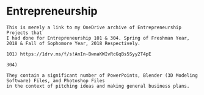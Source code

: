# Entrepreneurship

	This is merely a link to my OneDrive archive of Entrepreneurship Projects that
	I had done for Entrepreneurship 101 & 304. Spring of Freshman Year, 2018 & Fall of Sophomore Year, 2018 Respectively.
	
	101) https://1drv.ms/f/s!AnIn-BwnaKWIvRcGqBs5Syy2T4pE
	
	304) 

	They contain a significant number of PowerPoints, Blender (3D Modeling Software) Files, and Photoshop Files 
	in the context of pitching ideas and making general business plans.
